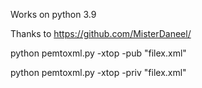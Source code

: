 Works on python 3.9

Thanks to https://github.com/MisterDaneel/




python pemtoxml.py -xtop -pub "filex.xml"

python pemtoxml.py -xtop -priv "filex.xml"

